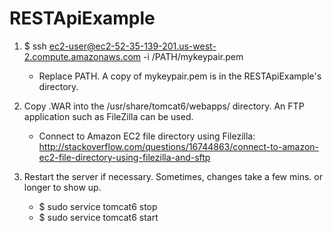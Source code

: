 # RESTApiExample


1. $ ssh ec2-user@ec2-52-35-139-201.us-west-2.compute.amazonaws.com -i /PATH/mykeypair.pem
	- Replace PATH. A copy of mykeypair.pem is in the RESTApiExample's directory.

2. Copy .WAR into the /usr/share/tomcat6/webapps/ directory. An FTP application such as FileZilla can be used. 
	- Connect to Amazon EC2 file directory using Filezilla: http://stackoverflow.com/questions/16744863/connect-to-amazon-ec2-file-directory-using-filezilla-and-sftp

3. Restart the server if necessary. Sometimes, changes take a few mins. or longer to show up.
	- $ sudo service tomcat6 stop
	- $ sudo service tomcat6 start

